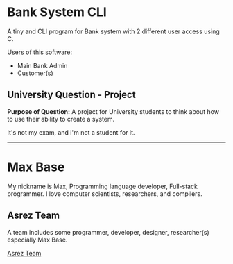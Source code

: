 # Bank System CLI

A tiny and CLI program for Bank system with 2 different user access using C.

Users of this software:
- Main Bank Admin
- Customer(s)

## University Question - Project

**Purpose of Question:** A project for University students to think about how to use their ability to create a system.

It's not my exam, and i'm not a student for it.

---------

# Max Base

My nickname is Max, Programming language developer, Full-stack programmer. I love computer scientists, researchers, and compilers.

## Asrez Team

A team includes some programmer, developer, designer, researcher(s) especially Max Base.

[Asrez Team](https://www.asrez.com/)
